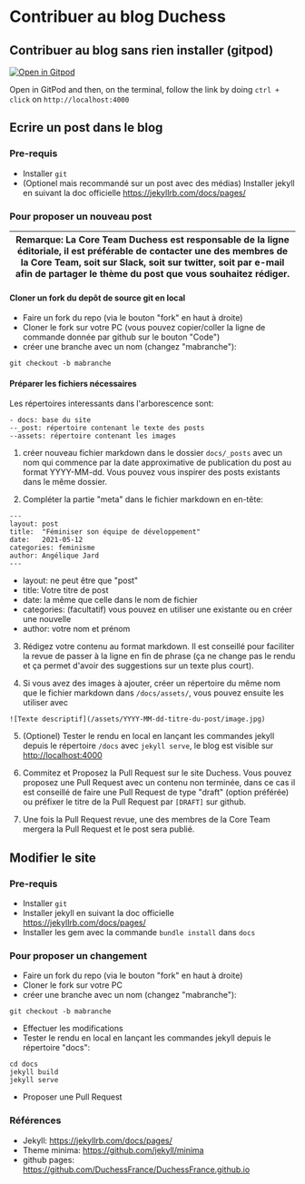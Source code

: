 # Contribuer au blog Duchess

## Contribuer au blog sans rien installer (gitpod)

[![Open in Gitpod](https://gitpod.io/button/open-in-gitpod.svg)](https://gitpod.io/#https://github.com/DuchessFrance/DuchessFrance.github.io.git)

Open in GitPod and then, on the terminal, follow the link by doing `ctrl + click` on `http://localhost:4000`

## Ecrire un post dans le blog

### Pre-requis
- Installer `git`
- (Optionel mais recommandé sur un post avec des médias) Installer jekyll en suivant la doc officielle https://jekyllrb.com/docs/pages/

### Pour proposer un nouveau post

| Remarque:  La Core Team Duchess est responsable de la ligne éditoriale, il est préférable de contacter une des membres de la Core Team, soit sur Slack, soit sur twitter, soit par e-mail afin de partager le thème du post que vous souhaitez rédiger.   |
|-----------------------------------------|

#### Cloner un fork du depôt de source git en local

- Faire un fork du repo (via le bouton "fork" en haut à droite)
- Cloner le fork sur votre PC (vous pouvez copier/coller la ligne de commande donnée par github sur le bouton "Code")
- créer une branche avec un nom (changez "mabranche"):
```
git checkout -b mabranche
```

#### Préparer les fichiers nécessaires

Les répertoires interessants dans l'arborescence sont:
```
- docs: base du site
--_post: répertoire contenant le texte des posts
--assets: répertoire contenant les images
```

1. créer nouveau fichier markdown dans le dossier `docs/_posts` avec un nom qui commence par la date approximative de publication du post au format YYYY-MM-dd. Vous pouvez vous inspirer des posts existants dans le même dossier.

2. Compléter la partie "meta" dans le fichier markdown en en-tête:

```
---
layout: post
title:  "Féminiser son équipe de développement"
date:   2021-05-12
categories: feminisme
author: Angélique Jard
---
```
- layout: ne peut être que "post"
- title: Votre titre de post
- date: la même que celle dans le nom de fichier
- categories: (facultatif) vous pouvez en utiliser une existante ou en créer une nouvelle
- author: votre nom et prénom

3. Rédigez votre contenu au format markdown. Il est conseillé pour faciliter la revue de passer à la ligne en fin de phrase (ça ne change pas le rendu et ça permet d'avoir des suggestions sur un texte plus court).

4. Si vous avez des images à ajouter, créer un répertoire du même nom que le fichier markdown dans `/docs/assets/`, vous pouvez ensuite les utiliser avec

```
![Texte descriptif](/assets/YYYY-MM-dd-titre-du-post/image.jpg)
```

5. (Optionel) Tester le rendu en local en lançant les commandes jekyll depuis le répertoire `/docs` avec `jekyll serve`, le blog est visible sur [http://localhost:4000](http://localhost:4000)

6. Commitez et Proposez la Pull Request sur le site Duchess. Vous pouvez proposez une Pull Request avec un contenu non terminée, dans ce cas il est conseillé de faire une Pull Request de type "draft" (option préférée) ou préfixer le titre de la Pull Request par `[DRAFT]` sur github.

7. Une fois la Pull Request revue, une des membres de la Core Team mergera la Pull Request et le post sera publié.

## Modifier le site

### Pre-requis
- Installer `git`
- Installer jekyll en suivant la doc officielle https://jekyllrb.com/docs/pages/
- Installer les gem avec la commande `bundle install` dans `docs`

### Pour proposer un changement
- Faire un fork du repo (via le bouton "fork" en haut à droite)
- Cloner le fork sur votre PC
- créer une branche avec un nom (changez "mabranche"):
```
git checkout -b mabranche
```
- Effectuer les modifications
- Tester le rendu en local en lançant les commandes jekyll depuis le répertoire "docs":
```
cd docs
jekyll build
jekyll serve
```
- Proposer une Pull Request

### Références

- Jekyll: https://jekyllrb.com/docs/pages/
- Theme minima: https://github.com/jekyll/minima
- github pages: https://github.com/DuchessFrance/DuchessFrance.github.io
